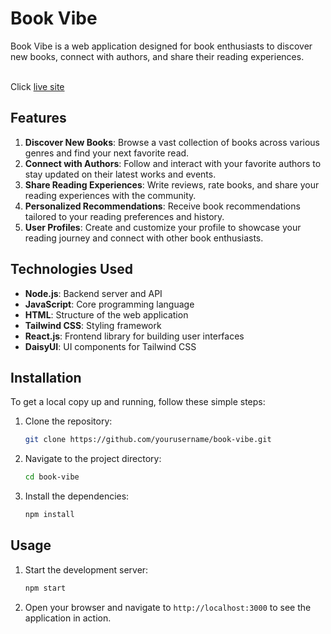 # Book Vibe

Book Vibe is a web application designed for book enthusiasts to discover new books, connect with authors, and share their reading experiences.
<br/><br/>
<p>Click <a href="merry-hummingbird-b951ac.netlify.app/">live site</a></p>

## Features

1. **Discover New Books**: Browse a vast collection of books across various genres and find your next favorite read.
2. **Connect with Authors**: Follow and interact with your favorite authors to stay updated on their latest works and events.
3. **Share Reading Experiences**: Write reviews, rate books, and share your reading experiences with the community.
4. **Personalized Recommendations**: Receive book recommendations tailored to your reading preferences and history.
5. **User Profiles**: Create and customize your profile to showcase your reading journey and connect with other book enthusiasts.

## Technologies Used

- **Node.js**: Backend server and API
- **JavaScript**: Core programming language
- **HTML**: Structure of the web application
- **Tailwind CSS**: Styling framework
- **React.js**: Frontend library for building user interfaces
- **DaisyUI**: UI components for Tailwind CSS

## Installation

To get a local copy up and running, follow these simple steps:

1. Clone the repository:
    ```sh
    git clone https://github.com/yourusername/book-vibe.git
    ```
2. Navigate to the project directory:
    ```sh
    cd book-vibe
    ```
3. Install the dependencies:
    ```sh
    npm install
    ```

## Usage

1. Start the development server:
    ```sh
    npm start
    ```
2. Open your browser and navigate to `http://localhost:3000` to see the application in action.


